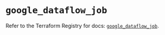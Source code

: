 # `google_dataflow_job`

Refer to the Terraform Registry for docs: [`google_dataflow_job`](https://registry.terraform.io/providers/hashicorp/google/6.13.0/docs/resources/dataflow_job).
